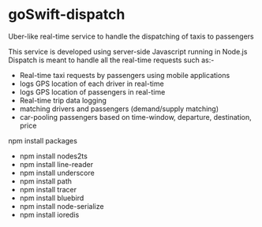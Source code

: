 # goSwift-dispatch
Uber-like real-time service to handle the dispatching of taxis to passengers 

This service is developed using server-side Javascript running in Node.js
Dispatch is meant to handle all the real-time requests such as:-

- Real-time taxi requests by passengers using mobile applications 
- logs GPS location of each driver in real-time
- logs GPS location of passengers in real-time 
- Real-time trip data logging 
- matching drivers and passengers (demand/supply matching)
- car-pooling passengers based on time-window, departure, destination, price

npm install packages

- npm install nodes2ts
- npm install line-reader
- npm install underscore
- npm install path
- npm install tracer
- npm install bluebird
- npm install node-serialize
- npm install ioredis
